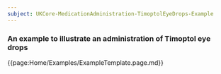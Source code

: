```yaml
---
subject: UKCore-MedicationAdministration-TimoptolEyeDrops-Example
---
```

### An example to illustrate an administration of Timoptol eye drops

{{page:Home/Examples/ExampleTemplate.page.md}}